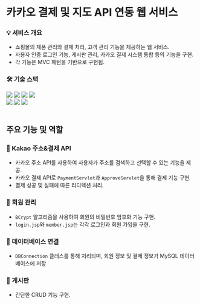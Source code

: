 # 카카오 결제 및 지도 API 연동 웹 서비스
### 💡 서비스 개요
- 쇼핑몰의 제품 관리와 결제 처리, 고객 관리 기능을 제공하는 웹 서비스.
- 사용자 인증 로그인 기능, 게시판 관리, 카카오 결제 시스템 통합 등의 기능을 구현. 
- 각 기능은 MVC 패턴을 기반으로 구현됨.
### 🛠️ 기술 스택
</div>
    <div style="text-align: left;">
    <div> <img src="https://img.shields.io/badge/Java-007396?style=flat-square&logo=Java&logoColor=white">
          <img src="https://img.shields.io/badge/Jsp-607396?style=flat-square&logo=Jsp&logoColor=white">
          <img src="https://img.shields.io/badge/Servlet-003496?style=flat-square&logo=Servlet&logoColor=white">
          <img src="https://img.shields.io/badge/OpenAPI-004596?style=flat-square&logo=OpenAPI&logoColor=white">
          <br>
          <img src="https://img.shields.io/badge/Javascript-F7DF1E?style=flat-square&logo=Javascript&logoColor=white">
          <img src="https://img.shields.io/badge/MySQL-4479A1?style=flat-square&logo=MySQL&logoColor=white">
          <img src="https://img.shields.io/badge/Github-181717?style=flat-square&logo=Github&logoColor=white">
          </div>
    </div>
<br>

## 주요 기능 및 역할

### 📝 Kakao 주소&결제 API
- 카카오 주소 API를 사용하여 사용자가 주소를 검색하고 선택할 수 있는 기능을 제공.
- 카카오 결제 API로 `PaymentServlet`과 `ApproveServlet`을 통해 결제 기능 구현.
- 결제 성공 및 실패에 따른 리디렉션 처리.

### 📝 회원 관리
- `BCrypt` 알고리즘을 사용하여 회원의 비밀번호 암호화 기능 구현.
- `login.jsp`와 `member.jsp`는 각각 로그인과 회원 가입을 구현.

### 📝 데이터베이스 연결
- `DBConnection` 클래스를 통해 처리되며, 회원 정보 및 결제 정보가 MySQL 데이터베이스에 저장

### 📝 게시판
- 간단한 CRUD 기능 구현.
